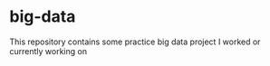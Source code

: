 # big-data
This repository contains some practice big data project I worked or currently working on
